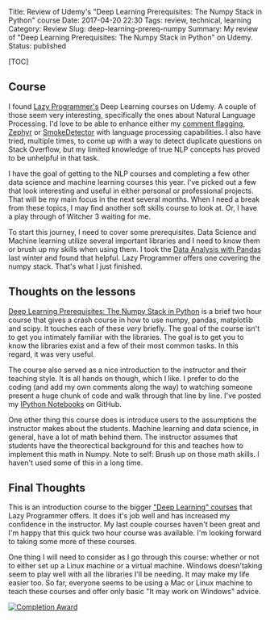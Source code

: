 Title: Review of Udemy's "Deep Learning Prerequisites: The Numpy Stack in Python" course
Date: 2017-04-20 22:30
Tags: review, technical, learning
Category: Review
Slug: deep-learning-prereq-numpy
Summary: My review of "Deep Learning Prerequisites: The Numpy Stack in Python" on Udemy.  
Status: published

[TOC]

## Course

I found [Lazy Programmer's][1] Deep Learning courses on Udemy. A couple of those seem very interesting, specifically the ones 
about Natural Language Processing. I'd love to be able to enhance either my [comment flagging][2], [Zephyr][3] or [SmokeDetector][4] 
with language processing capabilities. I also have tried, multiple times, to come up with a way to detect duplicate questions on
Stack Overflow, but my limited knowledge of true NLP concepts has proved to be unhelpful in that task. 

I have the goal of getting to the NLP courses and completing a few other data science and machine learning courses this year. I've
picked out a few that look interesting and useful in either personal or professional projects. That will be my main focus in the next
several months. When I need a break from these topics, I may find another soft skills course to look at. Or, I have a play through of
Witcher 3 waiting for me. 

To start this journey, I need to cover some prerequisites. Data Science and Machine learning utilize several important libraries and
I need to know them or brush up my skills when using them. I took the [Data Analysis with Pandas][5] last winter and found that helpful.
Lazy Programmer offers one covering the numpy stack. That's what I just finished.

## Thoughts on the lessons 

[Deep Learning Prerequisites: The Numpy Stack in Python][6] is a brief two hour course that gives a crash course in how to use numpy, pandas,
matplotlib and scipy. It touches each of these *very* briefly. The goal of the course isn't to get you intimately familiar with the libraries.
The goal is to get you to know the libraries exist and a few of their most common tasks. In this regard, it was very useful.

The course also served as a nice introduction to the instructor and their teaching style. It is all hands on though, which I like. I prefer
to do the coding (and add my own comments along the way) to watching someone present a huge chunk of code and walk through that line by
line. I've posted my [IPython Notebooks][7] on GitHub.

One other thing this course does is introduce users to the assumptions the instructor makes about the students. Machine learning and data science,
in general, have a lot of math behind them. The instructor assumes that students have the theorectical background for this and teaches how to
implement this math in Numpy. Note to self: Brush up on those math skills. I haven't used some of this in a long time. 

## Final Thoughts

This is an introduction course to the bigger ["Deep Learning" courses][8] that Lazy Programmer offers. It does it's job well and has increased my
confidence in the instructor. My last couple courses haven't been great and I'm happy that this quick two hour course was available. I'm looking 
forward to taking some more of these courses.

One thing I will need to consider as I go through this course: whether or not to either set up a Linux machine or a virtual machine. Windows doesn'taking
seem to play well with all the libraries I'll be needing. It may make my life easier too. So far, everyone seems to be using a Mac or Linux machine to
teach these courses and offer only basic "It may work on Windows" advice.

[![Completion Award][9]][10]



 [1]: https://www.udemy.com/user/lazy-programmer/
 [2]: |filename|2015_01_02_can-a-machine-be-taught-to-flag-comments-automatically.md
 [3]: |filename|2015_03_12_zephyr-the-bot-that-watches-for-low-quality-vote-requests.md
 [4]: |filename|2017_02_19_can-a-machine-be-taught-to-flag-spam-automatically.md
 [5]: |filename|2016_12_09_review_of_data_analysis_with_pandas_udemy_course.md
 [6]: https://www.udemy.com/deep-learning-prerequisites-the-numpy-stack-in-python/learn/v4/overview
 [7]: https://github.com/AWegnerGitHub/Deep-Learning-Prerequisites-The-Numpy-Stack-in-Python
 [8]: https://lazyprogrammer.me/data-science-courses/
 [9]: {attach}images/udemy-deep-learning-prereq-numpy.jpg
 [10]: https://ude.my/UC-9CGD0JX8
